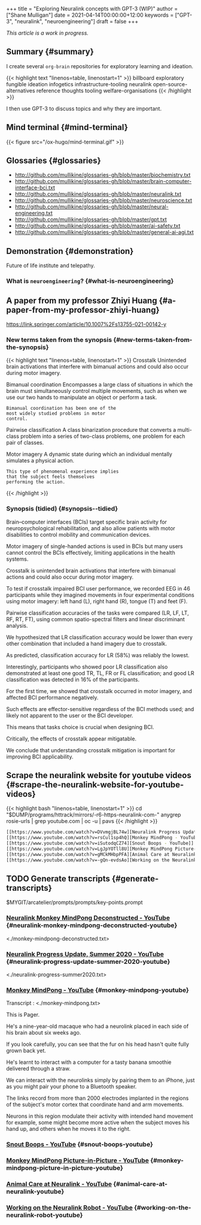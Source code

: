 +++
title = "Exploring Neuralink concepts with GPT-3 (WIP)"
author = ["Shane Mulligan"]
date = 2021-04-14T00:00:00+12:00
keywords = ["GPT-3", "neuralink", "neuroengineering"]
draft = false
+++

<span class="underline">_This article is a work in progress._</span>


## Summary {#summary}

I create several `org-brain` repositories for
exploratory learning and ideation.

{{< highlight text "linenos=table, linenostart=1" >}}
billboard
exploratory
fungible
ideation
infogetics
infrastructure-tooling
neuralink
open-source-alternatives
reference
thoughts
tooling
welfare-organisations
{{< /highlight >}}

I then use GPT-3 to discuss topics and why they are important.


## Mind terminal {#mind-terminal}

{{< figure src="/ox-hugo/mind-terminal.gif" >}}


## Glossaries {#glossaries}

-   <http://github.com/mullikine/glossaries-gh/blob/master/biochemistry.txt>
-   <http://github.com/mullikine/glossaries-gh/blob/master/brain-computer-interface-bci.txt>
-   <http://github.com/mullikine/glossaries-gh/blob/master/neuralink.txt>
-   <http://github.com/mullikine/glossaries-gh/blob/master/neuroscience.txt>
-   <http://github.com/mullikine/glossaries-gh/blob/master/neural-engineering.txt>
-   <http://github.com/mullikine/glossaries-gh/blob/master/gpt.txt>
-   <http://github.com/mullikine/glossaries-gh/blob/master/ai-safety.txt>
-   <http://github.com/mullikine/glossaries-gh/blob/master/general-ai-agi.txt>


## Demonstration {#demonstration}

Future of life institute and telepathy.

<!-- Play on asciinema.com -->
<!-- <a title="asciinema recording" href="https://asciinema.org/a/gNHRbCi7kQDT6qFRih1zvLyni" target="_blank"><img alt="asciinema recording" src="https://asciinema.org/a/gNHRbCi7kQDT6qFRih1zvLyni.svg" /></a> -->
<!-- Play on the blog -->
<script src="https://asciinema.org/a/gNHRbCi7kQDT6qFRih1zvLyni.js" id="asciicast-gNHRbCi7kQDT6qFRih1zvLyni" async></script>


### What is `neuroengineering`? {#what-is-neuroengineering}

<!-- Play on asciinema.com -->
<!-- <a title="asciinema recording" href="https://asciinema.org/a/xs8YGxIbCZ4Bpc85N2qhenoRb" target="_blank"><img alt="asciinema recording" src="https://asciinema.org/a/xs8YGxIbCZ4Bpc85N2qhenoRb.svg" /></a> -->
<!-- Play on the blog -->
<script src="https://asciinema.org/a/xs8YGxIbCZ4Bpc85N2qhenoRb.js" id="asciicast-xs8YGxIbCZ4Bpc85N2qhenoRb" async></script>


## A paper from my professor Zhiyi Huang {#a-paper-from-my-professor-zhiyi-huang}

<https://link.springer.com/article/10.1007%2Fs13755-021-00142-y>


### New terms taken from the synopsis {#new-terms-taken-from-the-synopsis}

{{< highlight text "linenos=table, linenostart=1" >}}
Crosstalk
    Unintended brain activations that
    interfere with bimanual actions and could
    also occur during motor imagery.

Bimanual coordination
    Encompasses a large class of situations in
    which the brain must simultaneously
    control multiple movements, such as when
    we use our two hands to manipulate an
    object or perform a task.

    Bimanual coordination has been one of the
    most widely studied problems in motor
    control.

Pairwise classification
    A class binarization procedure that
    converts a multi-class problem into a
    series of two-class problems, one problem
    for each pair of classes.

Motor imagery
    A dynamic state during which an individual
    mentally simulates a physical action.

    This type of phenomenal experience implies
    that the subject feels themselves
    performing the action.
{{< /highlight >}}


### Synopsis (tidied) {#synopsis--tidied}

Brain–computer interfaces (BCIs) target
specific brain activity for neuropsychological
rehabilitation, and also allow patients with
motor disabilities to control mobility and
communication devices.

Motor imagery of single-handed actions is used
in BCIs but many users cannot control the BCIs
effectively, limiting applications in the
health systems.

Crosstalk is unintended brain activations that
interfere with bimanual actions and could also
occur during motor imagery.

To test if crosstalk impaired BCI user
performance, we recorded EEG in 46
participants while they imagined movements in
four experimental conditions using motor
imagery: left hand (L), right hand (R), tongue
(T) and feet (F).

Pairwise classification accuracies of the
tasks were compared (LR, LF, LT, RF, RT, FT),
using common spatio-spectral filters and
linear discriminant analysis.

We hypothesized that LR classification
accuracy would be lower than every other
combination that included a hand imagery due
to crosstalk.

As predicted, classification accuracy for LR
(58%) was reliably the lowest.

Interestingly, participants who showed poor LR
classification also demonstrated at least one
good TR, TL, FR or FL classification; and good
LR classification was detected in 16% of the
participants.

For the first time, we showed that crosstalk
occurred in motor imagery, and affected BCI
performance negatively.

Such effects are effector-sensitive regardless
of the BCI methods used; and likely not
apparent to the user or the BCI developer.

This means that tasks choice is crucial when
designing BCI.

Critically, the effects of crosstalk appear
mitigatable.

We conclude that understanding crosstalk
mitigation is important for improving BCI
applicability.


## Scrape the neuralink website for youtube videos {#scrape-the-neuralink-website-for-youtube-videos}

{{< highlight bash "linenos=table, linenostart=1" >}}
cd "$DUMP/programs/httrack/mirrors/-r6-https-neuralink-com-"
anygrep rosie-urls | grep youtube.com | oc -u | pavs
{{< /highlight >}}

<a id="code-snippet--neuralink-website-vids"></a>
```bash
[[https://www.youtube.com/watch?v=DVvmgjBL74w][Neuralink Progress Update, Summer 2020 - YouTube]]
[[https://www.youtube.com/watch?v=rsCul1sp4hQ][Monkey MindPong - YouTube]]
[[https://www.youtube.com/watch?v=iSutodqCZ74][Snout Boops - YouTube]]
[[https://www.youtube.com/watch?v=LgJpYOTll8U][Monkey MindPong Picture-in-Picture - YouTube]]
[[https://www.youtube.com/watch?v=gMCkMHbpPFA][Animal Care at Neuralink - YouTube]]
[[https://www.youtube.com/watch?v=-gQn-evdsAo][Working on the Neuralink Robot - YouTube]]
```


## <span class="org-todo todo TODO">TODO</span> Generate transcripts {#generate-transcripts}

$MYGIT/arcatelier/prompts/prompts/key-points.prompt

<!-- Play on asciinema.com -->
<!-- <a title="asciinema recording" href="https://asciinema.org/a/NNGjEYHB9B2rOyvUAPzMPI0sa" target="_blank"><img alt="asciinema recording" src="https://asciinema.org/a/NNGjEYHB9B2rOyvUAPzMPI0sa.svg" /></a> -->
<!-- Play on the blog -->
<script src="https://asciinema.org/a/NNGjEYHB9B2rOyvUAPzMPI0sa.js" id="asciicast-NNGjEYHB9B2rOyvUAPzMPI0sa" async></script>


### [Neuralink Monkey MindPong Deconstructed - YouTube](https://www.youtube.com/watch?v=rzNOuJIzk2E) {#neuralink-monkey-mindpong-deconstructed-youtube}

<./monkey-mindpong-deconstructed.txt>


### [Neuralink Progress Update, Summer 2020 - YouTube](https://www.youtube.com/watch?v=DVvmgjBL74w) {#neuralink-progress-update-summer-2020-youtube}

<./neuralink-progress-summer2020.txt>


### [Monkey MindPong - YouTube](https://www.youtube.com/watch?v=rsCul1sp4hQ) {#monkey-mindpong-youtube}

Transcript
: <./monkey-mindpong.txt>

This is Pager.

He's a nine-year-old macaque who had a
neurolink placed in each side of his brain
about six weeks ago.

If you look carefully, you can see that the
fur on his head hasn't quite fully grown back
yet.

He's learnt to interact with a computer for a
tasty banana smoothie delivered through a
straw.

We can interact with the neurolinks simply by
pairing them to an iPhone, just as you might
pair your phone to a Bluetooth speaker.

The links record from more than 2000
electrodes implanted in the regions of the
subject's motor cortex that coordinate hand
and arm movements.

Neurons in this region modulate their activity
with intended hand movement for example, some
might become more active when the subject
moves his hand up, and others when he moves it
to the right.


### [Snout Boops - YouTube](https://www.youtube.com/watch?v=iSutodqCZ74) {#snout-boops-youtube}


### [Monkey MindPong Picture-in-Picture - YouTube](https://www.youtube.com/watch?v=LgJpYOTll8U) {#monkey-mindpong-picture-in-picture-youtube}


### [Animal Care at Neuralink - YouTube](https://www.youtube.com/watch?v=gMCkMHbpPFA) {#animal-care-at-neuralink-youtube}


### [Working on the Neuralink Robot - YouTube](https://www.youtube.com/watch?v=-gQn-evdsAo) {#working-on-the-neuralink-robot-youtube}